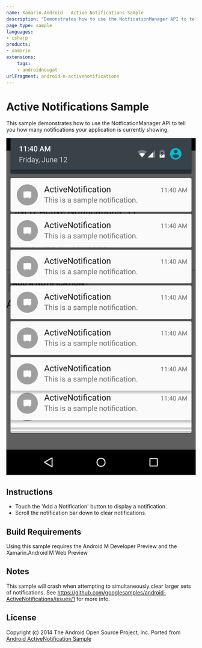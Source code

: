 ```yaml
---
name: Xamarin.Android - Active Notifications Sample
description: "Demonstrates how to use the NotficationManager API to tell you how many notifications your application is showing... (Android Nougat)"
page_type: sample
languages:
- csharp
products:
- xamarin
extensions:
    tags:
    - androidnougat
urlFragment: android-n-activenotifications
---
```

# Active Notifications Sample

This sample demonstrates how to use the NotficationManager API to tell you how many notifications your application is currently showing.

![Android app with notifications](Screenshots/active-notifications.png)

## Instructions

* Touch the 'Add a Notification' button to display a notification.
* Scroll the notification bar down to clear notifications.

## Build Requirements

Using this sample requires the Android M Developer Preview and the Xamarin.Android M Web Preview

## Notes

This sample will crash when attempting to simultaneously clear larger sets of notifications. See
https://github.com/googlesamples/android-ActiveNotifications/issues/1 for more info.

## License

Copyright (c) 2014 The Android Open Source Project, Inc.
Ported from [Android ActiveNotification Sample](https://github.com/googlesamples/android-ActiveNotifications)
